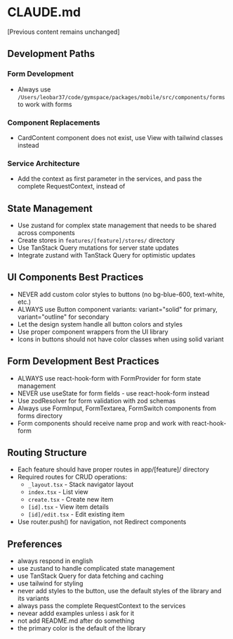 # CLAUDE.md

[Previous content remains unchanged]

## Development Paths

### Form Development
- Always use `/Users/leobar37/code/gymspace/packages/mobile/src/components/forms` to work with forms

### Component Replacements
- CardContent component does not exist, use View with tailwind classes instead

### Service Architecture
- Add the context as first parameter in the services, and pass the complete RequestContext, instead of 

## State Management
- Use zustand for complex state management that needs to be shared across components
- Create stores in `features/[feature]/stores/` directory
- Use TanStack Query mutations for server state updates
- Integrate zustand with TanStack Query for optimistic updates

## UI Components Best Practices
- NEVER add custom color styles to buttons (no bg-blue-600, text-white, etc.)
- ALWAYS use Button component variants: variant="solid" for primary, variant="outline" for secondary
- Let the design system handle all button colors and styles
- Use proper component wrappers from the UI library
- Icons in buttons should not have color classes when using solid variant

## Form Development Best Practices
- ALWAYS use react-hook-form with FormProvider for form state management
- NEVER use useState for form fields - use react-hook-form instead
- Use zodResolver for form validation with zod schemas
- Always use FormInput, FormTextarea, FormSwitch components from forms directory
- Form components should receive name prop and work with react-hook-form

## Routing Structure
- Each feature should have proper routes in app/[feature]/ directory
- Required routes for CRUD operations:
  - `_layout.tsx` - Stack navigator layout
  - `index.tsx` - List view
  - `create.tsx` - Create new item
  - `[id].tsx` - View item details
  - `[id]/edit.tsx` - Edit existing item
- Use router.push() for navigation, not Redirect components

## Preferences
- always respond in english
- use zustand to handle complicated state management
- use TanStack Query for data fetching and caching
- use tailwind for styling
- never add styles to the button, use the default styles of the library and its variants
- always pass the complete RequestContext to the services
- nevear addd examples unless i ask for it
- not add README.md after do something
- the primary color is the default of the library